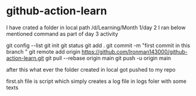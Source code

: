 # github-action-learn

I have crated a folder in local path /d/Learning/Month 1/day 2
 I ran below mentioned command as part of day 3 activity 

 git config --list
  git init
git status
 git add .
  git commit -m "first commit in this branch "
 git remote add origin https://github.com/Ironman143000/github-action-learn.git
 git pull --rebase origin main
 git push -u origin main


after this what ever the folder created in local got pushed to my repo

first.sh file is script which simply creates a log file in logs foler with some texts 

